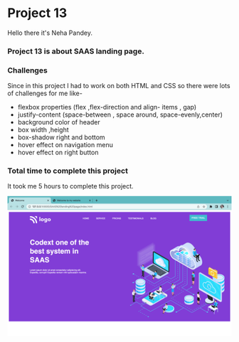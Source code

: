 # Project 13
Hello there it's Neha Pandey.

### Project 13 is about SAAS landing page.

### Challenges
Since in this project I had to work on both HTML and CSS so there were lots of challenges for me like-
- flexbox properties (flex ,flex-direction and align- items , gap)
- justify-content (space-between , space around, space-evenly,center)
- background color of header 
- box width ,height 
- box-shadow right and bottom
- hover effect on navigation menu
- hover effect on right button

### Total time to complete this project

It took me 5 hours to complete this project.

![myproject link](./project13-img.png)
